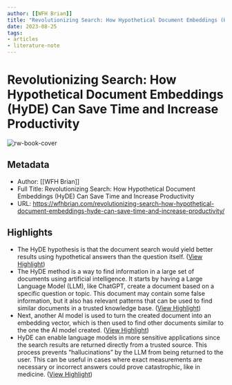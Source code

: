 ```yaml
---
author: [[WFH Brian]]
title: "Revolutionizing Search: How Hypothetical Document Embeddings (HyDE) Can Save Time and Increase Productivity"
date: 2023-08-25
tags: 
- articles
- literature-note
---
```

# Revolutionizing Search: How Hypothetical Document Embeddings (HyDE) Can Save Time and Increase Productivity

![rw-book-cover](https://wfhbrian.com/wp-content/uploads/sites/26/2023/01/AI-HyDE-workflow.excalidraw.png)

## Metadata
- Author: [[WFH Brian]]
- Full Title: Revolutionizing Search: How Hypothetical Document Embeddings (HyDE) Can Save Time and Increase Productivity
- URL: https://wfhbrian.com/revolutionizing-search-how-hypothetical-document-embeddings-hyde-can-save-time-and-increase-productivity/

## Highlights
- The HyDE hypothesis is that the document search would yield better results using hypothetical answers than the question itself. ([View Highlight](https://read.readwise.io/read/01h4h5zgggy0xadcjqkyn66zkt))
- The HyDE method is a way to find information in a large set of documents using artificial intelligence. It starts by having a Large Language Model (LLM), like ChatGPT, create a document based on a specific question or topic. This document may contain some false information, but it also has relevant patterns that can be used to find similar documents in a trusted knowledge base. ([View Highlight](https://read.readwise.io/read/01h4h5zybmyj8h721vdy79wtmb))
- Next, another AI model is used to turn the created document into an embedding vector, which is then used to find other documents similar to the one the AI model created. ([View Highlight](https://read.readwise.io/read/01h4h6003v0h7wnm6stfth6z7p))
- HyDE can enable language models in more sensitive applications since the search results are returned directly from a trusted source. This process prevents “hallucinations” by the LLM from being returned to the user. This can be useful in cases where exact measurements are necessary or incorrect answers could prove catastrophic, like in medicine. ([View Highlight](https://read.readwise.io/read/01h4h605der386zttrjhewdnc3))
